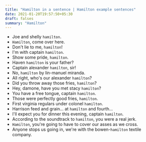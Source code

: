 ```yaml
---
title: "Hamilton in a sentence | Hamilton example sentences"
date: 2021-01-20T19:57:50+05:30
draft: falses
summary: "Hamilton"
---
```

- Joe and shelly `hamilton`.
- `Hamilton`, come over here.
- Don't lie to me, `hamilton`!
- I'm with captain `hamilton`.
- Show some pride, `hamilton`.
- Haven `hamilton` is your father?
- Captain alexander `hamilton`, sir!
- No, `hamilton` by lin-manuel miranda.
- All right, who's our alexander `hamilton`?
- Did you throw away those fries, `hamilton`?
- Hey, damone, have you met stacy `hamilton`?
- You have a free tongue, captain `hamilton`.
- Those were perfectly good fries, `hamilton`.
- First virginia regulars under colonel `hamilton`.
- Harrison feed and grain... at `hamilton` and fourth...
- I'll expect you for dinner this evening, captain `hamilton`.
- According to the soundtrack to `hamilton`, you were a real jerk.
- `Hamilton`, you're going to have to cover our asses as we cross.
- Anyone stops us going in, we're with the bowen-`hamilton` textile company.
                 

